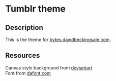 # Tumblr theme

## Description

This is the theme for [bytes.davidbeckingsale.com](http://bytes.davidbeckingsale.com).

## Resources

Canvas style background from [deviantart](http://enchantedgal-stock.deviantart.com/art/Canvas-Texture-White-Paper-49362478)   
Font from [dafont.com](http://www.dafont.com/throw-my-hands-up-in-the-air.font)
